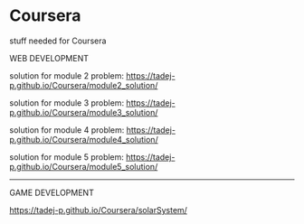 # Coursera
stuff needed for Coursera

WEB DEVELOPMENT

solution for module 2 problem: https://tadej-p.github.io/Coursera/module2_solution/

solution for module 3 problem: https://tadej-p.github.io/Coursera/module3_solution/

solution for module 4 problem: https://tadej-p.github.io/Coursera/module4_solution/

solution for module 5 problem: https://tadej-p.github.io/Coursera/module5_solution/

<hr>

GAME DEVELOPMENT

https://tadej-p.github.io/Coursera/solarSystem/
